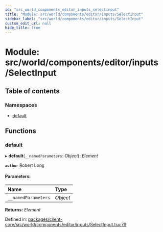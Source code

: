 ```yaml
---
id: "src_world_components_editor_inputs_selectinput"
title: "Module: src/world/components/editor/inputs/SelectInput"
sidebar_label: "src/world/components/editor/inputs/SelectInput"
custom_edit_url: null
hide_title: true
---
```


# Module: src/world/components/editor/inputs/SelectInput

## Table of contents

### Namespaces

- [default](src_world_components_editor_inputs_selectinput.default.md)

## Functions

### default

▸ **default**(`__namedParameters`: *Object*): *Element*

**`author`** Robert Long

#### Parameters:

Name | Type |
:------ | :------ |
`__namedParameters` | *Object* |

**Returns:** *Element*

Defined in: [packages/client-core/src/world/components/editor/inputs/SelectInput.tsx:79](https://github.com/xr3ngine/xr3ngine/blob/77d12cea0/packages/client-core/src/world/components/editor/inputs/SelectInput.tsx#L79)

